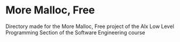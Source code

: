 # More Malloc, Free

Directory made for the More Malloc, Free project of the Alx Low Level Programming Section of the Software Engineering course